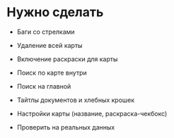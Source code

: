 # Нужно сделать

- Баги со стрелками
- Удаление всей карты
 
- Включение раскраски для карты
- Поиск по карте внутри
- Поиск на главной
- Тайтлы документов и хлебных крошек
- Настройки карты (название, раскраска-чекбокс)
- Проверить на реальных данных
